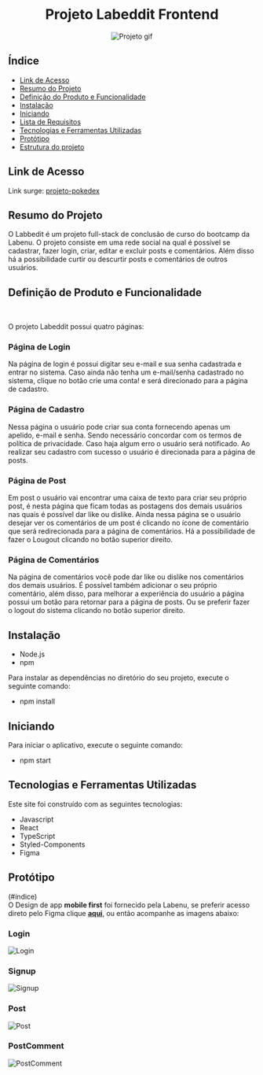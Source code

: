 <h1 align="center">Projeto Labeddit Frontend</h1>
<div align="center">

![Projeto gif](./src/assets/labeddit-front-end.gif)

</div>

## Índice

- [Link de Acesso](#Link-de-Acesso)
- [Resumo do Projeto](#Resumo-do-projeto)
- [Definição do Produto e Funcionalidade](#Definição-do-Projeto-e-Funcionalidade)
- [Instalação](#Instalação)
- [Iniciando](#Iniciando)
- [Lista de Requisitos](#Lista-de-Requisitos)
- [Tecnologias e Ferramentas Utilizadas](#Tecnologias-e-Ferramentas-Utilizadas)
- [Protótipo](#Protótipo)
- [Estrutura do projeto](#Estrutura-do-projeto)

## Link de Acesso

Link surge: [projeto-pokedex](https://labeddit-frontend-six.vercel.app/)

## Resumo do Projeto

O Labbedit é um projeto full-stack de conclusão de curso do bootcamp da Labenu. O projeto consiste em uma rede social na qual é possível se cadastrar, fazer login, criar, editar e excluir posts e comentários. Além disso há a possibilidade curtir ou descurtir posts e comentários de outros usuários.

## Definição de Produto e Funcionalidade

<br>

O projeto Labeddit possui quatro páginas:

### Página de Login

Na página de login é possui digitar seu e-mail e sua senha cadastrada e entrar no sistema. Caso ainda não tenha um e-mail/senha cadastrado no sistema, clique no botão crie uma conta! e será direcionado para a página de cadastro.

### Página de Cadastro

Nessa página o usuário pode criar sua conta fornecendo apenas um apelido, e-mail e senha. Sendo necessário concordar com os termos de política de privacidade. Caso haja algum erro o usuário será notificado. Ao realizar seu cadastro com sucesso o usuário é direcionada para a página de posts.

### Página de Post

Em post o usuário vai encontrar uma caixa de texto para criar seu próprio post, é nesta página que ficam todas as postagens dos demais usuários nas quais é possível dar like ou dislike.
Ainda nessa página se o usuário desejar ver os comentários de um post é clicando no ícone de comentário que será redirecionada para a página de comentários.
Há a possibilidade de fazer o Lougout clicando no botão superior direito.

### Página de Comentários

Na página de comentários você pode dar like ou dislike nos comentários dos demais usuários. É possível também adicionar o seu próprio comentário, além disso, para melhorar a experiência do usuário a página possui um botão para retornar para a página de posts. Ou se preferir fazer o logout do sistema clicando no botão superior direito.

## Instalação

- Node.js
- npm

Para instalar as dependências no diretório do seu projeto, execute o seguinte comando:

- npm install

## Iniciando

Para iniciar o aplicativo, execute o seguinte comando:

- npm start

## Tecnologias e Ferramentas Utilizadas

Este site foi construído com as seguintes tecnologias:

- Javascript
- React
- TypeScript
- Styled-Components
- Figma

## Protótipo

(#índice)<br>
O Design de app **mobile first** foi fornecido pela Labenu, se preferir acesso direto pelo Figma clique **[aqui](https://www.figma.com/file/Ks2VBBhW0tN4p9g2ZtZtXE/Projeto-Integrador-Labeddit?type=design&node-id=0%3A1&mode=design&t=2qjhW6dWtWzmEM15-1)**, ou então acompanhe as imagens abaixo:

### Login

![Login](./src//assets/login.png)

### Signup

![Signup](./src/assets/signup.png)

### Post

![Post](./src/assets/post.png)

### PostComment

![PostComment](./src/assets/comment.png)
